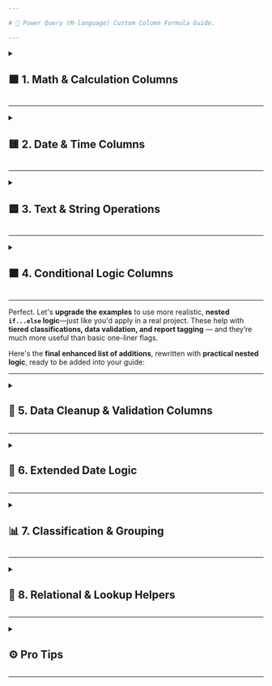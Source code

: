 ```yaml
---

# 🧠 Power Query (M-language) Custom Column Formula Guide.

---
```


<details>
<summary>
<h2>🟩 1. Math & Calculation Columns</h2>
</summary>

|  # | What You Want to Do            | Formula                                            |
| -: | ------------------------------ | -------------------------------------------------- |
|  1 | Total Amount (before discount) | `=[Qty] * [UnitPrice]`                             |
|  2 | Discount Amount                | `=[Qty] * [UnitPrice] * [Discount%] / 100`         |
|  3 | Final Price (after discount)   | `=[Qty] * [UnitPrice] * (1 - [Discount%] / 100)`   |
|  4 | Add Tax (18%)                  | `([Qty]*[UnitPrice]) * 0.18`                       |
|  5 | Format Total as ₹1,000 format  | `"₹" & Text.From(Number.Round([Qty]*[UnitPrice]))` |

</details>

---

<details>
<summary><h2>🟨 2. Date & Time Columns</h2></summary>

|  # | What You Want to Do                | Formula                                                                              |
| -: | ---------------------------------- | ------------------------------------------------------------------------------------ |
|  6 | Order Month Name                   | `Date.MonthName([OrderDate])`                                                        |
|  7 | Order Year                         | `Date.Year([OrderDate])`                                                             |
|  8 | Order Quarter                      | `Date.QuarterOfYear([OrderDate])`                                                    |
|  9 | Days Since Order                   | `Duration.Days(DateTime.LocalNow() - [OrderDate])`                                   |
| 10 | Days till Month End                | `Duration.Days(Date.EndOfMonth([OrderDate]) - [OrderDate])`                          |
| 11 | Days till Next Month Start         | `Duration.Days(Date.StartOfMonth(Date.AddMonths([OrderDate], 1)) - [OrderDate])`     |
| 12 | Extract Month Number (1–12)        | `Date.Month([OrderDate])`                                                            |
| 13 | Add Order Week Number              | `Date.WeekOfYear([OrderDate])`                                                       |
| 14 | Show “OLD” if Order > 180 days ago | `if Duration.Days(DateTime.LocalNow() - [OrderDate]) > 180 then "OLD" else "RECENT"` |
| 15 | Is Weekend Order                   | `let d = Date.DayOfWeek([OrderDate]) in d = 0 or d = 6`                              |
| 16 | Extract Day of Week                | `Date.DayOfWeekName([OrderDate])`                                                    |

</details>

---

<details>
<summary><h2>🟦 3. Text & String Operations</h2></summary>

|  # | What You Want to Do                     | Formula                                         |
| -: | --------------------------------------- | ----------------------------------------------- |
| 17 | Length of Customer Name                 | `Text.Length([Customer])`                       |
| 18 | First Letter of Product                 | `Text.Start([Product], 1)`                      |
| 19 | Make Product Name UPPERCASE             | `Text.Upper([Product])`                         |
| 20 | Make Customer Name lowercase            | `Text.Lower([Customer])`                        |
| 21 | Check if Product contains “pen”         | `Text.Contains(Text.Lower([Product]), "pen")`   |
| 22 | Remove Spaces from Customer             | `Text.Trim([Customer])`                         |
| 23 | Replace Missing Discount with 0         | `if [Discount%] = null then 0 else [Discount%]` |
| 24 | Combine Customer + Product              | `[Customer] & " - " & [Product]`                |
| 25 | Convert Date to Text (e.g. 01-Jan-2024) | `Date.ToText([OrderDate], "dd-MMM-yyyy")`       |

</details>

---

<details>
<summary><h2>🟧 4. Conditional Logic Columns</h2></summary>

|  # | What You Want to Do                 | Formula                                                                                             |
| -: | ----------------------------------- | --------------------------------------------------------------------------------------------------- |
| 26 | Is Bulk Order (Qty > 10)            | `if [Qty] > 10 then "Yes" else "No"`                                                                |
| 27 | Category Based on Product           | `if [Product] = "Pen" then "Stationery" else "Other"`                                               |
| 28 | Flag Order Value: High, Medium, Low | `if [Qty]*[UnitPrice] > 1000 then "High" else if [Qty]*[UnitPrice] >= 500 then "Medium" else "Low"` |
| 29 | Is Order ID Even or Odd             | `if Number.Mod([OrderID], 2) = 0 then "Even" else "Odd"`                                            |

</details>

---

Perfect. Let's **upgrade the examples** to use more realistic, **nested `if...else` logic**—just like you'd apply in a real project. These help with **tiered classifications, data validation, and report tagging** — and they’re much more useful than basic one-liner flags.

Here's the **final enhanced list of additions**, rewritten with **practical nested logic**, ready to be added into your guide:

---

<details>
<summary><h2>🧹 5. Data Cleanup & Validation Columns</h2></summary>

| #  | What You Want to Do                           | Formula                                                                                                                                |
| -- | --------------------------------------------- | -------------------------------------------------------------------------------------------------------------------------------------- |
| 30 | Flag Missing, Blank or Valid Product Name     | `if [Product] = null then "Missing" else if Text.Trim([Product]) = "" then "Blank" else "Valid"`                                       |
| 31 | Standardize Blank Customer Names              | `if Text.Trim([Customer]) = "" or [Customer] = null then "Unknown" else Text.Proper([Customer])`                                       |
| 32 | Clean Product Name to Proper Case             | `if [Product] <> null then Text.Proper(Text.Trim([Product])) else "Unnamed"`                                                           |
| 33 | Flag Unit Price Quality Check                 | `if [UnitPrice] = null then "Missing" else if [UnitPrice] <= 0 then "Invalid" else if [UnitPrice] > 1000 then "Unusual" else "Normal"` |
| 34 | Extract Digits Only from Product (e.g. codes) | `Text.Select([Product], {"0".."9"})`                                                                                                   |

</details>

---

<details>
<summary><h2>📅 6. Extended Date Logic</h2></summary>

| #  | What You Want to Do                      | Formula                                                                                                                           |
| -- | ---------------------------------------- | --------------------------------------------------------------------------------------------------------------------------------- |
| 35 | Order Age Bucket (Recent, Aged, Old)     | `let age = Duration.Days(DateTime.LocalNow() - [OrderDate]) in if age < 30 then "Recent" else if age < 90 then "Aged" else "Old"` |
| 36 | Weekday as Number (Monday=1 to Sunday=7) | `Date.DayOfWeek([OrderDate], Day.Monday) + 1`                                                                                     |

</details>

---

<details>
<summary><h2>📊 7. Classification & Grouping</h2></summary>

| #  | What You Want to Do                        | Formula                                                                                                                       |
| -- | ------------------------------------------ | ----------------------------------------------------------------------------------------------------------------------------- |
| 37 | Quantity Tier (Small, Medium, Large, Bulk) | `if [Qty] >= 500 then "Bulk" else if [Qty] >= 100 then "Large" else if [Qty] >= 50 then "Medium" else "Small"`                |
| 38 | Product Category Mapping by Code Prefix    | `if Text.StartsWith([Product], "A") then "Category A" else if Text.StartsWith([Product], "B") then "Category B" else "Other"` |

</details>

---

<details>
<summary><h2>🔗 8. Relational & Lookup Helpers</h2></summary>

| #  | What You Want to Do              | Formula                                                                               |
| -- | -------------------------------- | ------------------------------------------------------------------------------------- |
| 39 | Create Composite Key for Merge   | `Text.From([OrderID]) & "-" & Date.ToText([OrderDate], "yyyyMM")`                     |
| 40 | Lookup & Join from Another Table | Use **Merge Queries** (Left Join) → match on ID/Name, then Expand to bring in columns |

</details>

---

<details>
<summary><h2>⚙️ Pro Tips</h2></summary>

| Tip # | What to Know                                                                                                             |
| ----- | ------------------------------------------------------------------------------------------------------------------------ |
| ✅     | You can nest functions just like Excel: `if condition then Text.Upper(...) else ...`                                     |
| ✅     | Use `Text.Lower(...)` when checking strings to avoid case-sensitivity errors                                             |
| ✅     | `DateTime.LocalNow()` gives current timestamp—great for aging or date difference logic                                   |
| ✅     | `Applied Steps` lets you see and debug every step—no guesswork like DAX                                                  |
| ✅     | Avoid using `New Measure` for row-by-row logic—Power Query is much better suited                                         |
| ✅     | Always rename columns clearly after adding, to make your model readable later                                            |
| ✅     | Keep transformations **clean and lean**—Power Query runs before visuals, so performance is better than DAX for row logic |

</details>

---
